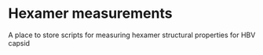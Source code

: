 # Hexamer measurements
A place to store scripts for measuring hexamer structural properties for HBV capsid
